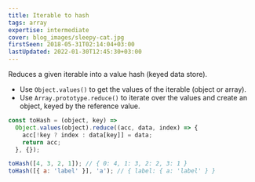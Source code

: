 ```yaml
---
title: Iterable to hash
tags: array
expertise: intermediate
cover: blog_images/sleepy-cat.jpg
firstSeen: 2018-05-31T02:14:04+03:00
lastUpdated: 2022-01-30T12:45:30+03:00
---
```


Reduces a given iterable into a value hash (keyed data store).

- Use `Object.values()` to get the values of the iterable (object or array).
- Use `Array.prototype.reduce()` to iterate over the values and create an object, keyed by the reference value.

```js
const toHash = (object, key) =>
  Object.values(object).reduce((acc, data, index) => {
    acc[!key ? index : data[key]] = data;
    return acc;
  }, {});
```

```js
toHash([4, 3, 2, 1]); // { 0: 4, 1: 3, 2: 2, 3: 1 }
toHash([{ a: 'label' }], 'a'); // { label: { a: 'label' } }
```
